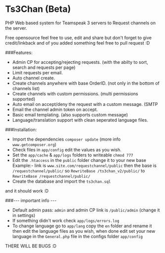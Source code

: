 Ts3Chan (Beta)
=======
PHP Web based system for Teamspeak 3 servers to Request channels on the server.

Free opensource feel free to use, edit and share but don't forget to give credit/linkback and of you added something feel free to pull request :D

###Features:
- Admin CP for accepting/rejecting requests. (with the abilty to sort, search and requests per page)
- Limit requests per email.
- Auto channel create.
- Create channels anywhere with base OrderID. (not only in the bottom of channels list)
- Create channels with custom permissions.  (multi permissions supported)
- Auto email on accept/deny the request with a custom message. (SMTP
- Email the channel admin token on accept.
- Basic email templating. (also supports custom message)
- Language/translation support with clean seperated language files.


###Installation:
- Import the dependencies 
```composer update``` (more info ```www.getcomposer.org```)
- Check files in ```app/config``` edit the values as you wish.
- Set the ```app/cache``` & ```app/logs``` folders to writeable ```chmod 777```
- Edit the ```.htaccess``` in the ```public``` folder
  change it to your new base Example:- 
  link is ```www.site.com/requestchannel/public``` then the base is ```/requestchannel/public/```
  so ```RewriteBase /ts3chan_v2/public/``` to ```RewriteBase /requestchannel/public/```
- Create the database and import the ```ts3chan.sql```

and it should work :D

###--- important info ---
- Default admin pass: ```admin``` and admin CP link is ```/public/admin``` (change it in settings)
- If something didn't work check ```app/logs/errors.log```
- To change language go to ```app/lang``` copy the ```en``` folder and rename it then edit the language files as you wish, when done edit set your new language in the ```General.php``` file in the configs folder ```app/config```


THERE WILL BE BUGS :D 
